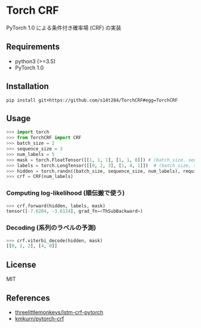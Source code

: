 # Torch CRF

PyTorch 1.0 による条件付き確率場 (CRF) の実装

## Requirements

- python3 (>=3.5)
- PyTorch 1.0

## Installation

    pip install git+https://github.com/s14t284/TorchCRF#egg=TorchCRF

## Usage

```python
>>> import torch
>>> from TorchCRF import CRF
>>> batch_size = 2
>>> sequence_size = 3
>>> num_labels = 5
>>> mask = torch.FloatTensor([[1, 1, 1], [1, 1, 0]]) # (batch_size. sequence_size)
>>> labels = torch.LongTensor([[0, 2, 3], [1, 4, 1]])  # (batch_size, sequence_size)
>>> hidden = torch.randn((batch_size, sequence_size, num_labels), requires_grad=True)
>>> crf = CRF(num_labels)
```

### Computing log-likelihood (順伝搬で使う)

```python
>>> crf.forward(hidden, labels, mask)
tensor([-7.6204, -3.6124], grad_fn=<ThSubBackward>)
```

### Decoding (系列のラベルの予測)

```python
>>> crf.viterbi_decode(hidden, mask)
[[0, 2, 2], [4, 0]]
```

## License

MIT

## References

- [threelittlemonkeys/lstm-crf-pytorch](https://github.com/threelittlemonkeys/lstm-crf-pytorch)
- [kmkurn/pytorch-crf](https://github.com/kmkurn/pytorch-crf)

